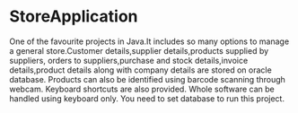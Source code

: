 # StoreApplication

One of the favourite projects in Java.It includes so many options to manage a
general store.Customer details,supplier details,products supplied by suppliers, 
orders to suppliers,purchase and stock details,invoice details,product details 
along with company details are stored on oracle database. Products can also be 
identified using barcode scanning through webcam. Keyboard shortcuts are also provided. 
Whole software can be handled using keyboard only.
You need to set database to run this project.

